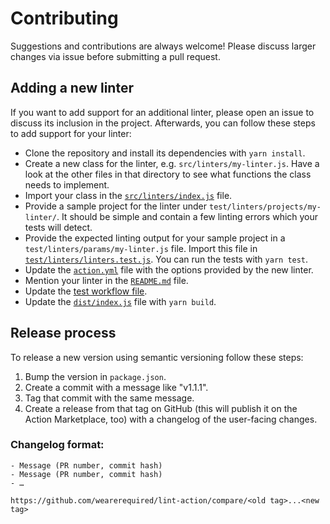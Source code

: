# Contributing

Suggestions and contributions are always welcome! Please discuss larger changes via issue before submitting a pull request.

## Adding a new linter

If you want to add support for an additional linter, please open an issue to discuss its inclusion in the project. Afterwards, you can follow these steps to add support for your linter:

- Clone the repository and install its dependencies with `yarn install`.
- Create a new class for the linter, e.g. `src/linters/my-linter.js`. Have a look at the other files in that directory to see what functions the class needs to implement.
- Import your class in the [`src/linters/index.js`](./src/linters/index.js) file.
- Provide a sample project for the linter under `test/linters/projects/my-linter/`. It should be simple and contain a few linting errors which your tests will detect.
- Provide the expected linting output for your sample project in a `test/linters/params/my-linter.js` file. Import this file in [`test/linters/linters.test.js`](./test/linters/linters.test.js). You can run the tests with `yarn test`.
- Update the [`action.yml`](./action.yml) file with the options provided by the new linter.
- Mention your linter in the [`README.md`](./README.md) file.
- Update the [test workflow file](./.github/workflows/test.yml).
- Update the [`dist/index.js`](./dist/index.js) file with `yarn build`.

## Release process

To release a new version using semantic versioning follow these steps:

1. Bump the version in `package.json`.
2. Create a commit with a message like "v1.1.1".
3. Tag that commit with the same message.
4. Create a release from that tag on GitHub (this will publish it on the Action Marketplace, too) with a changelog of the user-facing changes.

### Changelog format:

    - Message (PR number, commit hash)
    - Message (PR number, commit hash)
    - …

    https://github.com/wearerequired/lint-action/compare/<old tag>...<new tag>
